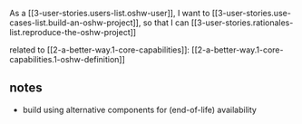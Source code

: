 
As a [[3-user-stories.users-list.oshw-user]],
I want to [[3-user-stories.use-cases-list.build-an-oshw-project]],
so that I can [[3-user-stories.rationales-list.reproduce-the-oshw-project]]

related to [[2-a-better-way.1-core-capabilities]]: [[2-a-better-way.1-core-capabilities.1-oshw-definition]]

## notes
- build using alternative components for (end-of-life) availability
